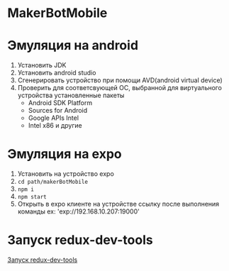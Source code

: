 # MakerBotMobile

# Эмуляция на android
  1. Установить JDK
  2. Установить android studio
  3. Сгенерировать устройство при помощи AVD(android virtual device)
  4. Проверить для соответсвующей ОС, выбранной для виртуального устройства установленные пакеты
      - Android SDK Platform
      - Sources for Android
      - Google APIs Intel
      - Intel x86 и другие

# Эмуляция на expo
  1. Установить на устройство expo
  2. `cd path/makerBotMobile`
  3. `npm i`
  4. `npm start`
  5. Открыть в expo клиенте на устройстве ссылку после выполнения команды ex: 'exp://192.168.10.207:19000'

# Запуск redux-dev-tools
  [Запуск redux-dev-tools](./docs/redux-tools.md)